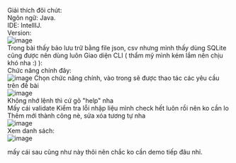 Giải thích đôi chút: <br/>
 Ngôn ngữ: Java.<br/>
 IDE: IntellIJ.<br/>
 Version:<br/>
 ![image](https://github.com/user-attachments/assets/cd297c50-23af-487c-8436-8cddb31f5769)<br/>
 Trong bài thấy bảo lưu trữ bằng file json, csv nhưng mình thấy dùng SQLite cũng được nên dùng luôn
Giao diện CLI ( thẩm mỹ mình kém lắm nên chịu khó nha :) ): <br/>
Chức năng chính đây: <br/>
![image](https://github.com/user-attachments/assets/6d75bc3d-ea53-412d-a755-cf2ca6095533)
Chọn chức năng chính, vào trong sẽ được thao tác các yêu cầu trên đề bài<br/>
![image](https://github.com/user-attachments/assets/f60b3d4a-6596-41b4-aaac-28b6f04eb5ee)<br/>
Không nhớ lệnh thì cứ gõ "help" nha <br/>
Mấy cái validate Kiểm tra lỗi nhập liệu mình check hết luôn rồi nên ko cần lo 
Thêm mới thành công nè, sửa xóa tương tự nha<br/>
![image](https://github.com/user-attachments/assets/8418eeb1-81eb-4ca6-993e-66d19d5ec343)<br/>
Xem danh sách:<br/>
![image](https://github.com/user-attachments/assets/21572cc3-9d2b-4ddf-9f22-6b2431df5b9a)<br/>

mấy cái sau cũng như này thôi nên chắc ko cần demo tiếp đâu nhỉ.
